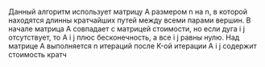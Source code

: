 Данный алгоритм использует матрицу A размером n на n, в которой находятся длинны кратчайших путей между всеми парами вершин. 
В начале матрица A совпадает с матрицей стоимости, но если дуга i j отсутствует, то A i j 
плюс бесконечность, а все i j равны нулю. 
Над матрице A выполняется n итераций после K-ой итерации A i j содержит стоимость кратч